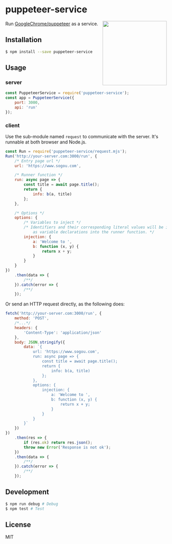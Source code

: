 # puppeteer-service

<img src="https://user-images.githubusercontent.com/10379601/29446482-04f7036a-841f-11e7-9872-91d1fc2ea683.png" height="200" align="right">

Run [GoogleChrome/puppeteer](https://github.com/GoogleChrome/puppeteer) as a service.

## Installation

```bash
$ npm install --save puppeteer-service
```

## Usage

### server

```js
const PuppeteerService = require('puppeteer-service');
const app = PuppeteerService({
    port: 3000,
    api: 'run'
});
```

### client

Use the sub-module named `request` to communicate with the server. It's runnable at both browser and Node.js.

```js
const Run = require('puppeteer-service/request.mjs');
Run('http://your-server.com:3000/run', {
    /* Entry page url */
    url: 'https://www.sogou.com',

    /* Runner function */
    run: async page => {
        const title = await page.title();
        return {
            info: b(a, title)
        };
    },

    /* Options */
    options: {
        /* Variables to inject */
        /* Identifiers and their corresponding literal values will be injected 
            as variable declarations into the runner function. */
        injection: {
            a: 'Welcome to ',
            b: function (x, y) {
                return x + y;
            }
        }
    }
})
    .then(data => {
        /**/
    }).catch(error => {
        /**/
    });
```

Or send an HTTP request directly, as the following does:

```js
fetch('http://your-server.com:3000/run', {
    method: 'POST',
    /*...*/
    headers: {
        'Content-Type': 'application/json'
    },
    body: JSON.stringify({
        data: `{
            url: 'https://www.sogou.com',
            run: async page => {
                const title = await page.title();
                return {
                    info: b(a, title)
                };
            },
            options: {
                injection: {
                    a: 'Welcome to ',
                    b: function (x, y) {
                        return x + y;
                    }
                }
            }
        }`
    })
})
    .then(res => {
        if (res.ok) return res.json();
        throw new Error('Response is not ok');
    })
    .then(data => {
        /**/
    }).catch(error => {
        /**/
    });
```

## Development

```bash
$ npm run debug # Debug
$ npm test # Test
```

## License

MIT
